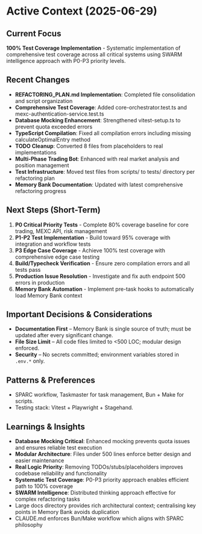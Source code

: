 # Active Context (2025-06-29)

## Current Focus
**100% Test Coverage Implementation** - Systematic implementation of comprehensive test coverage across all critical systems using SWARM intelligence approach with P0-P3 priority levels.

## Recent Changes
- **REFACTORING_PLAN.md Implementation**: Completed file consolidation and script organization
- **Comprehensive Test Coverage**: Added core-orchestrator.test.ts and mexc-authentication-service.test.ts
- **Database Mocking Enhancement**: Strengthened vitest-setup.ts to prevent quota exceeded errors
- **TypeScript Compilation**: Fixed all compilation errors including missing calculateOptimalEntry method
- **TODO Cleanup**: Converted 8 files from placeholders to real implementations
- **Multi-Phase Trading Bot**: Enhanced with real market analysis and position management
- **Test Infrastructure**: Moved test files from scripts/ to tests/ directory per refactoring plan
- **Memory Bank Documentation**: Updated with latest comprehensive refactoring progress

## Next Steps (Short-Term)
1. **P0 Critical Priority Tests** - Complete 80% coverage baseline for core trading, MEXC API, risk management
2. **P1-P2 Test Implementation** - Build toward 95% coverage with integration and workflow tests
3. **P3 Edge Case Coverage** - Achieve 100% test coverage with comprehensive edge case testing
4. **Build/Typecheck Verification** - Ensure zero compilation errors and all tests pass
5. **Production Issue Resolution** - Investigate and fix auth endpoint 500 errors in production
6. **Memory Bank Automation** - Implement pre-task hooks to automatically load Memory Bank context

## Important Decisions & Considerations
- **Documentation First** – Memory Bank is single source of truth; must be updated after every significant change.
- **File Size Limit** – All code files limited to <500 LOC; modular design enforced.
- **Security** – No secrets committed; environment variables stored in `.env.*` only.

## Patterns & Preferences
- SPARC workflow, Taskmaster for task management, Bun + Make for scripts.
- Testing stack: Vitest + Playwright + Stagehand.

## Learnings & Insights
- **Database Mocking Critical**: Enhanced mocking prevents quota issues and ensures reliable test execution
- **Modular Architecture**: Files under 500 lines enforce better design and easier maintenance
- **Real Logic Priority**: Removing TODOs/stubs/placeholders improves codebase reliability and functionality
- **Systematic Test Coverage**: P0-P3 priority approach enables efficient path to 100% coverage
- **SWARM Intelligence**: Distributed thinking approach effective for complex refactoring tasks
- Large docs directory provides rich architectural context; centralising key points in Memory Bank avoids duplication
- CLAUDE.md enforces Bun/Make workflow which aligns with SPARC philosophy
